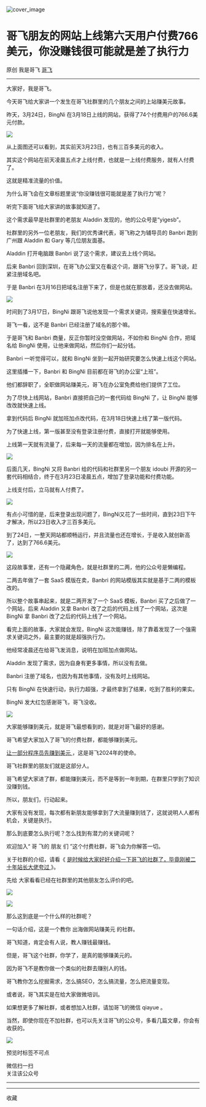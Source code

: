 ![cover_image](https://mmbiz.qpic.cn/sz_mmbiz_jpg/LBrX00GQeicsc3DNibdfcSLWyEGZBZSXSUqf4SceHHMg5lT0aO4TJGsEMibgdw2IR0BW51pEmc0OMFjiaBsUKy2OVA/0?wx_fmt=jpeg)

#  哥飞朋友的网站上线第六天用户付费766美元，你没赚钱很可能就是差了执行力

原创  我是哥飞  [ 哥飞 ](javascript:void\(0\);)

__ _ _ _ _

大家好，我是哥飞。

  

今天哥飞给大家讲一个发生在哥飞社群里的几个朋友之间的上站赚美元故事。

  

昨天，3月24日，BingNi 在3月18日上线的网站，获得了74个付费用户的766.6美元付款。

  

![](https://mmbiz.qpic.cn/sz_mmbiz_jpg/LBrX00GQeict9YK6xbwkZgMC0AT1Cegy0mwUEzoeIUswpgM0SuxGGCIvjia8iat3CAxOFibhRZ9ZOyfWdqX0vRCYbg/640?wx_fmt=jpeg)

从上面图还可以看到，其实前天3月23日，也有三百多美元的收入。

  

其实这个网站在前天凌晨五点才上线付费，也就是一上线付费服务，就有人付费了。

  

这就是精准流量的价值。

  

为什么哥飞会在文章标题里说“你没赚钱很可能就是差了执行力”呢？

  

听完下面哥飞给大家讲的故事就知道了。

  

这个需求最早是社群里的老朋友 Aladdin 发现的，他的公众号是“yigesb”。

  

  

社群里的另外一位老朋友，我们的优秀课代表，哥飞称之为辅导员的 Banbri 跑到广州跟 Aladdin 和 Gary 等几位朋友面基。

  

  

Aladdin 打开电脑跟 Banbri 说了这个需求，建议去上线个网站。

  

后来 Banbri 回到深圳，在哥飞办公室又在看这个词，跟哥飞分享了。哥飞说，赶紧注册域名吧。

  

于是 Banbri 在3月16日把域名注册下来了，但是也就在那放着，还没去做网站。

  

![](https://mmbiz.qpic.cn/sz_mmbiz_jpg/LBrX00GQeicsc3DNibdfcSLWyEGZBZSXSUw5w7SXHYTM6kxGdG5WicSQvmEUvd8oxLXPzDurjlGrY7Ogk1mPKqNjA/640?wx_fmt=jpeg)

  

时间到了3月17日，BingNi 跟哥飞说他发现一个需求关键词，搜索量在快速增长。

  

哥飞一看，这不是 Banbri 已经注册了域名的那个嘛。

  

于是哥飞和 Banbri 商量，反正你暂时没空做网站，不如你和 BingNi 合作，把域名给 BingNi 使用，让他来做网站，然后你们一起分钱。

  

Banbri 一听觉得可以，就和 BingNi 坐到一起开始研究要怎么快速上线这个网站。

  

这里插播一下，Banbri 和 BingNi 目前都在哥飞的办公室“上班”。

  

他们都辞职了，全职做网站赚美元，哥飞在办公室免费给他们提供了工位。

  

为了尽快上线网站，Banbri 直接把自己的一套代码给 BingNi 了，让 BingNi 能够改改就快速上线。

  

拿到代码后 BingNi 就加班加点改代码，在3月18日快速上线了第一版代码。

  

为了快速上线，第一版甚至没有登录注册付费，直接打开就能够使用。

  

上线第一天就有流量了，后来每一天的流量都在增加，因为排名在上升。

  

![](https://mmbiz.qpic.cn/sz_mmbiz_jpg/LBrX00GQeicsc3DNibdfcSLWyEGZBZSXSUcVSRw1CtOAbJIQmjBRmia8ib6n7AJicQIYABmanrJSibv6BicbwejCmBCWQ/640?wx_fmt=jpeg)

  

后面几天，BingNi 又将 Banbri 给的代码和社群里另一个朋友 idoubi
开源的另一套代码相结合，终于在3月23日凌晨五点，增加了登录功能和付费功能。

  

  

上线支付后，立马就有人付费了。

  

![](https://mmbiz.qpic.cn/sz_mmbiz_jpg/LBrX00GQeicsc3DNibdfcSLWyEGZBZSXSUZ7b6zxFv5G1800Tfzj4AFNgJ7O6S6c7vZPJ0dn1TSoY5r0iaNXTXbHQ/640?wx_fmt=jpeg)

  

有点小可惜的是，后来登录出现问题了，BingNi又花了一些时间，直到23日下午才解决，所以23日收入才三百多美元。

  

到了24日，一整天网站都顺畅运行，并且流量也还在增长，于是收入就创新高了，达到了766.6美元。

  

![](https://mmbiz.qpic.cn/sz_mmbiz_jpg/LBrX00GQeicsc3DNibdfcSLWyEGZBZSXSU4nNXDWdY33otI3eGic6fibZEE0bSyjibbN0ClquA2nkpfn4oPiaia928ItQ/640?wx_fmt=jpeg)

  

这段故事里，还有一个隐藏角色，就是社群里的二两，他的公众号是懒编程。  

  

  

二两去年做了一套 SaaS 模版在卖，Banbri 的网站模版其实就是基于二两的模板改的。

  

所以整个故事串起来，就是二两开发了一个 SaaS 模板，Banbri 买了之后做了一个网站，后来 Aladdin 又拿 Banbri
改了之后的代码上线了一个网站，这次是 BingNi 拿 Banbri 改了之后的代码上线了一个网站。  

  

看完上面的故事，大家就会发现，BingNi 这次能赚钱，除了靠着发现了一个强需求关键词之外，最主要的就是超强执行力。

  

他经常凌晨还在给哥飞发消息，说明在加班加点做网站。

  

Aladdin 发现了需求，因为自身有更多事情，所以没有去做。

  

Banbri 注册了域名，也因为有其他事情，没有及时上线网站。

  

只有 BingNi 在快速行动，执行力超强，才最终拿到了结果，吃到了胜利的果实。

  

BingNi 发大红包感谢哥飞，哥飞没收。

![](https://mmbiz.qpic.cn/sz_mmbiz_jpg/LBrX00GQeicsc3DNibdfcSLWyEGZBZSXSUwlMUCVkIs01m1ZGVpdkA1tFricic8AGGbJPdmTM4ucNBoPzljhUicg4VQ/640?wx_fmt=jpeg)

  

大家能够赚到美元，就是哥飞最想看到的，就是对哥飞最好的感谢。

  

哥飞希望大家加入了哥飞的付费社群，都能够赚到美元。

  

[ 让一部分程序员先赚到美元
](https://mp.weixin.qq.com/s?__biz=MjM5OTIzMzYyMA==&mid=2650082563&idx=1&sn=f2f61c97845885d5a53a5c22eff132b8&scene=21#wechat_redirect)
，这是哥飞2024年的使命。  

  

哥飞社群里的朋友们就是这部分人。

  

哥飞希望大家进了群，都能赚到美元，而不是等到一年到期，在群里只学到了知识没赚到钱。

  

所以，朋友们，行动起来。

  

大家有没有发现，每次都有新朋友能够拿到了大流量赚到钱了，这就说明人人都有机会，关键是执行。

  

那么到底要怎么执行呢？怎么找到有潜力的关键词呢？

  

欢迎加入“  哥  飞的  朋友  们  ”这个付费社群，哥飞会为你解答一切。  

  

关于社群的介绍，请看《 [ 是时候给大家好好介绍一下哥飞的社群了，毕竟刚被二十年站长大佬夸过
](http://mp.weixin.qq.com/s?__biz=MjM5OTIzMzYyMA==&mid=2650082450&idx=1&sn=b33f52d905edd76782d85eb06163f312&chksm=bf3f3da98848b4bf8214219c775293b397bdda48f14975f88e55a5bbe7efa75e4b11d93010a5&scene=21#wechat_redirect)
》。  

  

先给  大家看看已经在社群里的其他朋友怎么评价的吧。

  

![](https://mmbiz.qpic.cn/sz_mmbiz_jpg/LBrX00GQeictfJNjePhchkZYLuBwKPcJl2yZPhaRV7VWHg1Fe9tIs05v9QTFBq1oCZjVn9qB08LszWxrFibHHeMQ/640?wx_fmt=other&wxfrom=5&wx_lazy=1&wx_co=1&tp=webp)

![](https://mmbiz.qpic.cn/sz_mmbiz_jpg/LBrX00GQeicsc3DNibdfcSLWyEGZBZSXSUbPuaibAobt9LPMO3wygibBF21OuH0mCYZU6Hn3qgz5Zvxml98F9dKnrQ/640?wx_fmt=jpeg)

  

那么这到底是一个什么样的社群呢？  

  

一句话介绍，这是一个教你  出海做网站赚美元  的社群。  

  

哥飞知道，肯定会有人说，教人赚钱最赚钱。  

  

但是，哥飞这个社群，你学了，是真的能够赚美元的。

  

因为哥飞不是教你做一个类似的社群去赚别人的钱。  

  

哥飞教你怎么挖掘需求，怎么搞SEO，怎么搞流量，怎么把流量变现。

  

或者说，哥飞其实是在给大家做微培训。

  

如果想更多了解社群，或者想加入社群，请加哥飞的微信 qiayue 。  

  

当然，即使你现在不加社群，也可以先关注哥飞的公众号，多看几篇文章，你会有收获的。  

  

  

![](https://mmbiz.qpic.cn/sz_mmbiz_png/LBrX00GQeictfJNjePhchkZYLuBwKPcJlnZQYrN8QibDK3jrvycyWs3MDicu1ibntWVBViahQBibHCN9DguLc15AicbBg/640?wx_fmt=png)

预览时标签不可点

微信扫一扫  
关注该公众号





****



****



  收藏

